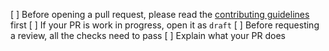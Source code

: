 [ ] Before opening a pull request, please read the [contributing guidelines](https://github.com/pancakeswap/rice-uikit/blob/master/CONTRIBUTING.md) first
[ ] If your PR is work in progress, open it as `draft`
[ ] Before requesting a review, all the checks need to pass
[ ] Explain what your PR does
